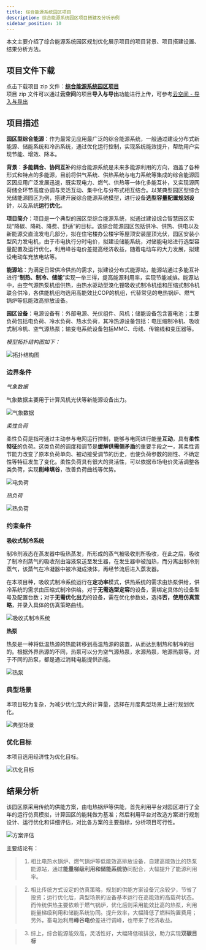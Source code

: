 ```yaml
---
title: 综合能源系统园区项目
description: 综合能源系统园区项目搭建及分析示例
sidebar_position: 10
---
```


本文主要介绍了综合能源系统园区规划优化展示项目的项目背景、项目搭建设置、结果分析方法。

## 项目文件下载
点击下载项目 zip 文件：[**综合能源系统园区项目**](./ies-park.zip)  
项目 zip 文件可以通过**云空间**的项目**导入与导出**功能进行上传，可参考[云空间 - 导入与导出](../../30-cloud-space/index.md#导入与导出)

## 项目描述

**园区型综合能源**：作为最常见应用最广泛的综合能源系统，一般通过建设分布式新能源、储能系统和冷热系统，通过优化运行控制，实现系统能效提升，帮助用户实现节能、增效、降本。

**背景**：**多能耦合、协同互补**的综合能源系统是未来多能源利用的方向，涵盖了各种形式和特点的多能源，目前将供气系统、供热系统与电力系统等集成的综合能源园区因应用广泛发展迅速，既实现电力、燃气、供热等一体化多能互补，又实现源网荷储全环节高度协调与灵活互动、集中化与分布式相互结合。以某典型园区型综合光储能源园区为例，搭建开展综合能源系统模型，进行设备**选型容量配置规划设计**，以及系统**运行优化**。

**项目简介**：项目是一个典型的园区型综合能源系统，拟通过建设综合智慧园区实现“降碳、降耗、降费、舒适”的目标。该综合能源园区包括供冷、供热、供电以及新能源交直流发电几部分，拟在住宅楼办公楼宇等屋顶安装屋顶光伏，园区安装小型风力发电机，由于市电执行分时电价，拟建设储能系统，对储能电站进行选型容量配置及运行优化，利用峰谷电价差提高经济收益，随着电动车的大力发展，拟建设电动车充放电站等。

**能源站**：为满足日常供冷供热的需求，拟建设分布式能源站，能源站通过多能互补进行“**制热、制冷、储能**”实现一举三得，提高能源利用率，实现节能减排。能源站中，由空气源热泵机组供热，由热水驱动型溴化锂吸收式制冷机组和压缩式制冷机联合供冷，各供能机组均选用高能效比COP的机组，代替常见的电热锅炉、燃气锅炉等低能效高排放设备。


**园区设备**：电源设备有：外部电源、光伏组件、风机；储能设备包含蓄电池；主要负荷包括电负荷、冷水负荷、热水负荷，其冷热源设备包括：电压缩制冷机、吸收式制冷机、空气源热泵；输变电系统设备包括MMC、母线、传输线和变压器等。

*模型拓扑结构图如下：*

![拓扑结构图](./topology.png "拓扑结构图")


### 边界条件

*气象数据*

气象数据主要用于计算风机光伏等新能源设备出力。

![气象数据](./meteorology.png "气象数据")


*柔性负荷*

柔性负荷是指可通过主动参与电网运行控制，能够与电网进行能量**互动**，具有**柔性特征**的负荷。这类负荷的调度和调节是**缓解供需侧矛盾**的重要手段之一，其柔性调节能力改变了原本负荷单向、被动接受调节的历史，也使负荷参数的刚性、不确定性等特征发生了变化。柔性负荷具有很大的灵活性，可以依据市场电价灵活调整各类负荷，实现**削峰填谷**，改善负荷曲线等优势。

![电负荷](./image2.png "电负荷")

*热负荷*

![热负荷](./image3.png "热负荷")


### 约束条件


**吸收式制冷系统**

制冷剂液态在蒸发器中吸热蒸发，所形成的蒸气被吸收剂所吸收，在此之后，吸收了制冷剂蒸气的吸收剂由溶液泵送至发生器，在发生器中被加热，而分离出制冷剂蒸气，该蒸气在冷凝器中被冷凝成液体，再经节流后进入蒸发器。

在本项目种，吸收式制冷系统运行在**定功率**模式，供热系统的需求由热泵供给，供冷系统的需求由压缩式制冷供给。对于**无需选型定容**的设备，需绑定具体的设备型号及配置台数；对于**无需优化出力**的设备，需在优化参数处，选择**否，使用仿真策略**，并录入具体的仿真策略曲线。

![吸收式制冷系统](./AC.png "吸收式制冷系统")

**热泵**

热泵是一种将低温热源的热能转移到高温热源的装置，从而达到制热和制冷的目的。根据外界热源的不同，热泵可以分为空气源热泵，水源热泵，地源热泵等。对于不同的热泵，都是通过消耗电能提供热能。

![热泵](./HP.png "热泵")

### 典型场景

本项目较为复杂，为减少优化庞大的计算量，选择在月度典型场景上进行规划优化。

![典型场景](./typical.png "典型场景")

### 优化目标

本项目选用经济性为优化目标。

![优化目标](./optimization.png "优化目标")

## 结果分析

该园区原采用传统的供能方案，由电热锅炉等供能，首先利用平台对园区进行了全年的运行仿真模拟，计算园区的能耗做为基准；然后利用平台对改造方案进行规划设计、运行优化和详细评估，对比各方案的主要指标，分析项目可行性。

![方案评估](./evaluation.png "方案评估")

主要结论有：

>1. 相比电热水锅炉、燃气锅炉等低能效高排放设备，自建高能效比的热泵能源站，通过**能量梯级利用和储能系统协**同配合，大幅提升了能源利用率。

>2. 相比传统方式设定的仿真策略，规划的供能方案设备冗余较少，节省了投资；运行优化后，典型场景的设备基本运行在高能效的高载荷状态。而传统供热主要依赖于燃气锅炉，优化后则采用能效比高的热泵，利用能量梯级利用和储能系统协同。提升效率，大幅降低了燃料购置费用；另外，畜电池利用**峰谷电价**差进行调峰，也带来了经济收益。

>3. 综上，综合能源能效高，灵活性好，大幅降低碳排放，助力实现**双碳目标**